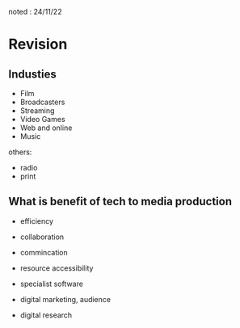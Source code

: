 noted : 24/11/22

# Revision
## Industies
- Film
- Broadcasters
- Streaming
- Video Games
- Web and online
- Music

others:
- radio
- print

## What is benefit of tech to media production

- efficiency
- collaboration
- commincation

- resource accessibility
- specialist software
- digital marketing, audience
- digital research


